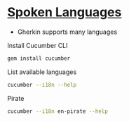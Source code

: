 # [Spoken Languages](https://github.com/cucumber/cucumber/wiki/Spoken-languages)
* Gherkin supports many languages

Install Cucumber CLI

```sh
gem install cucumber
```

List available languages

```sh
cucumber --i18n --help
```

Pirate

```sh
cucumber --i18n en-pirate --help
```
